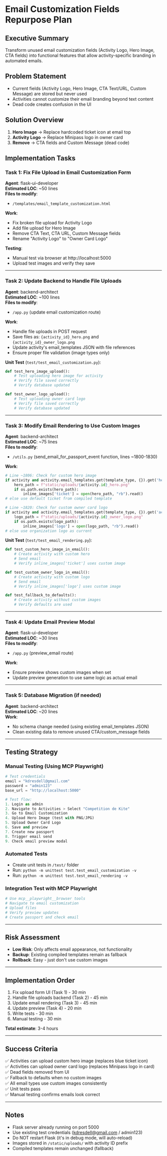 # Email Customization Fields Repurpose Plan

## Executive Summary
Transform unused email customization fields (Activity Logo, Hero Image, CTA fields) into functional features that allow activity-specific branding in automated emails.

## Problem Statement
- Current fields (Activity Logo, Hero Image, CTA Text/URL, Custom Message) are stored but never used
- Activities cannot customize their email branding beyond text content
- Dead code creates confusion in the UI

## Solution Overview
1. **Hero Image** → Replace hardcoded ticket icon at email top
2. **Activity Logo** → Replace Minipass logo in owner card
3. **Remove** → CTA fields and Custom Message (dead code)

## Implementation Tasks

### Task 1: Fix File Upload in Email Customization Form
**Agent**: flask-ui-developer  
**Estimated LOC**: ~50 lines  
**Files to modify**:
- `/templates/email_template_customization.html`

**Work**:
- Fix broken file upload for Activity Logo
- Add file upload for Hero Image
- Remove CTA Text, CTA URL, Custom Message fields
- Rename "Activity Logo" to "Owner Card Logo"

**Testing**:
- Manual test via browser at http://localhost:5000
- Upload test images and verify they save

---

### Task 2: Update Backend to Handle File Uploads
**Agent**: backend-architect  
**Estimated LOC**: ~100 lines  
**Files to modify**:
- `/app.py` (update email customization route)

**Work**:
- Handle file uploads in POST request
- Save files as: `{activity_id}_hero.png` and `{activity_id}_owner_logo.png`
- Update activity's email_templates JSON with file references
- Ensure proper file validation (image types only)

**Unit Test** (`test/test_email_customization.py`):
```python
def test_hero_image_upload():
    # Test uploading hero image for activity
    # Verify file saved correctly
    # Verify database updated

def test_owner_logo_upload():
    # Test uploading owner card logo
    # Verify file saved correctly
    # Verify database updated
```

---

### Task 3: Modify Email Rendering to Use Custom Images
**Agent**: backend-architect  
**Estimated LOC**: ~75 lines  
**Files to modify**:
- `/utils.py` (send_email_for_passport_event function, lines ~1800-1830)

**Work**:
```python
# Line ~1806: Check for custom hero image
if activity and activity.email_templates.get(template_type, {}).get('hero_image'):
    hero_path = f"static/uploads/{activity.id}_hero.png"
    if os.path.exists(hero_path):
        inline_images['ticket'] = open(hero_path, "rb").read()
# else use default ticket from compiled template

# Line ~1820: Check for custom owner card logo  
if activity and activity.email_templates.get(template_type, {}).get('activity_logo'):
    logo_path = f"static/uploads/{activity.id}_owner_logo.png"
    if os.path.exists(logo_path):
        inline_images['logo'] = open(logo_path, "rb").read()
# else use organization logo as current
```

**Unit Test** (`test/test_email_rendering.py`):
```python
def test_custom_hero_image_in_email():
    # Create activity with custom hero
    # Send email
    # Verify inline_images['ticket'] uses custom image

def test_custom_owner_logo_in_email():
    # Create activity with custom logo
    # Send email  
    # Verify inline_images['logo'] uses custom image

def test_fallback_to_defaults():
    # Create activity without custom images
    # Verify defaults are used
```

---

### Task 4: Update Email Preview Modal
**Agent**: flask-ui-developer  
**Estimated LOC**: ~30 lines  
**Files to modify**:
- `/app.py` (preview_email route)

**Work**:
- Ensure preview shows custom images when set
- Update preview generation to use same logic as actual email

---

### Task 5: Database Migration (if needed)
**Agent**: backend-architect  
**Estimated LOC**: ~20 lines  
**Work**:
- No schema change needed (using existing email_templates JSON)
- Clean existing data to remove unused CTA/custom_message fields

---

## Testing Strategy

### Manual Testing (Using MCP Playwright)
```python
# Test credentials
email = "kdresdell@gmail.com"  
password = "admin123"
base_url = "http://localhost:5000"

# Test flow:
1. Login as admin
2. Navigate to Activities > Select "Competition de Kite" 
3. Go to Email Customization
4. Upload Hero Image (test with PNG/JPG)
5. Upload Owner Card Logo
6. Save and preview
7. Create new passport
8. Trigger email send
9. Check email preview modal
```

### Automated Tests
- Create unit tests in `/test/` folder
- Run: `python -m unittest test.test_email_customization -v`
- Run: `python -m unittest test.test_email_rendering -v`

### Integration Test with MCP Playwright
```python
# Use mcp__playwright__browser tools
# Navigate to email customization
# Upload files
# Verify preview updates
# Create passport and check email
```

---

## Risk Assessment
- **Low Risk**: Only affects email appearance, not functionality
- **Backup**: Existing compiled templates remain as fallback
- **Rollback**: Easy - just don't use custom images

---

## Implementation Order
1. Fix upload form UI (Task 1) - 30 min
2. Handle file uploads backend (Task 2) - 45 min  
3. Update email rendering (Task 3) - 45 min
4. Update preview (Task 4) - 20 min
5. Write tests - 30 min
6. Manual testing - 30 min

**Total estimate**: 3-4 hours

---

## Success Criteria
✅ Activities can upload custom hero image (replaces blue ticket icon)  
✅ Activities can upload owner card logo (replaces Minipass logo in card)  
✅ Dead fields removed from UI  
✅ Fallback to defaults when no custom images  
✅ All email types use custom images consistently  
✅ Unit tests pass  
✅ Manual testing confirms emails look correct  

---

## Notes
- Flask server already running on port 5000
- Use existing test credentials (kdresdell@gmail.com / admin123)
- Do NOT restart Flask (it's in debug mode, will auto-reload)
- Images stored in `/static/uploads/` with activity ID prefix
- Compiled templates remain unchanged (fallback)